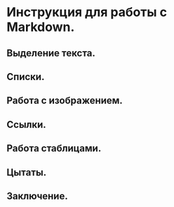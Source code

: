 # Инструкция для работы с Markdown.

## Выделение текста.

## Списки.

## Работа с изображением.

## Ссылки.

## Работа стаблицами.

## Цытаты.

## Заключение.